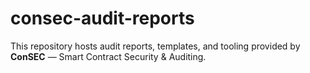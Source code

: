 # consec-audit-reports
This repository hosts audit reports, templates, and tooling provided by **ConSEC** — Smart Contract Security &amp; Auditing.
